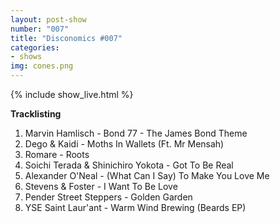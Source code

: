 ```yaml
---
layout: post-show
number: "007"
title: "Disconomics #007"
categories:
- shows
img: cones.png
---
```


{% include show_live.html %}

**Tracklisting**

1. Marvin Hamlisch - Bond 77 - The James Bond Theme
1. Dego & Kaidi - Moths In Wallets (Ft. Mr Mensah)
1. Romare - Roots
1. Soichi Terada & Shinichiro Yokota - Got To Be Real
1. Alexander O'Neal - (What Can I Say) To Make You Love Me
1. Stevens & Foster - I Want To Be Love
1. Pender Street Steppers - Golden Garden
1. YSE Saint Laur'ant - Warm Wind Brewing (Beards EP)
